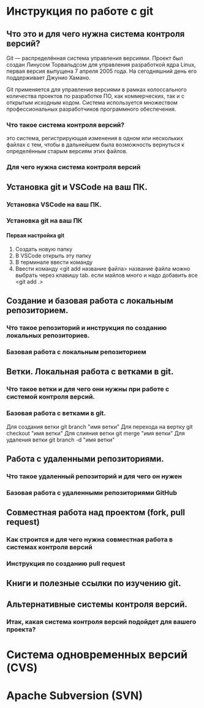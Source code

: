 # Инструкция по работе с git

## Что это и для чего нужна система контроля версий?

Git — распределённая система управления версиями. Проект был создан Линусом Торвальдсом для управления разработкой ядра Linux, первая версия выпущена 7 апреля 2005 года. На сегодняшний день его поддерживает Джунио Хамано.

Git применяется для управления версиями в рамках колоссального количества проектов по разработке ПО, как коммерческих, так и с открытым исходным кодом. Система используется множеством профессиональных разработчиков программного обеспечения.

### Что такое система контроля версий?
это система, регистрирующая изменения в одном или нескольких файлах с тем, чтобы в дальнейшем была возможность вернуться к определённым старым версиям этих файлов.
### Для чего нужна система контроля версий

## Установка git и VSCode на ваш ПК.

### Установка VSCode на ваш ПК.

### Установка git на ваш ПК

#### Первая настройка git
1. Создать новую папку 
2. В VSCode открыть эту папку
3. В терминале ввести команду <git init>
4. Ввести команду <git add название файла> название файла можно выбрать через клавишу tab. если майлов много и надо добавить все <git add .> 

## Создание и базовая работа с локальным репозиторием.

### Что такое репозиторий и инструкция по созданию локальных репозиториев.

### Базовая работа с локальным репозиторием

## Ветки. Локальная работа с ветками в git.

### Что такое ветки и для чего они нужны при работе с системой контроля версий.

### Базовая работа с ветками в git.

Для создания ветки git branch "имя ветки"
Для перехода на вертку git checkout "имя ветки"
Для слияния ветки git merge "имя ветки"
Для удаления ветки git branch -d "имя ветки"

## Работа с удаленными репозиториями.

### Что такое удаленный репозиторий и для чего он нужен

### Базовая работа с удаленными репозиториями GitHub

## Совместная работа над проектом (fork, pull request)

### Как строится и для чего нужна совместная работа в системах контроля версий

### Инструкция по созданию pull request

## Книги и полезные ссылки по изучению git.

## Альтернативные системы контроля версий.

### Итак, какая система контроля версий подойдет для вашего проекта?

# Система одновременных версий (CVS)

# Apache Subversion (SVN)

